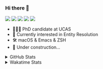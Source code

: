 ### Hi there 👋

[![](https://img.shields.io/badge/-Email-325180?logo=maildotru&logoColor=white&style=flat-square)](mailto:wang@tianshu.me)
[![](https://img.shields.io/badge/-GitHub-black?logo=GitHub&style=flat-square)](https://github.com/tshu-w)
[![](https://img.shields.io/badge/-Telegram-26a5e4?labelColor=fafafa&logo=telegram&style=flat-square)](https://t.me/tshu_w) 
[![](https://img.shields.io/badge/-Twitter-1da1f2?logo=Twitter&logoColor=white&style=flat-square)](https://twitter.com/tshu_w)
[![](https://komarev.com/ghpvc/?username=tshu-w&color=blueviolet&style=flat-square)]()



- 🧑🏻‍🎓 PhD candidate at UCAS
- 🔭 Currently interested in Entity Resolution
- 🛠 macOS & Emacs & ZSH
- 🚧 Under construction...

<details>

<summary>GitHub Stats</summary>

![Tianshu's GitHub stats](https://github-readme-stats.vercel.app/api?username=tshu-w&show_icons=true&theme=buefy&count_private=true)
  
</details>


<details>
  <summary>Wakatime Stats</summary>

  Currently, files accessed by tramp cannot be tracked by wakatime, see https://github.com/wakatime/wakatime-mode/issues/27
  <br>
  
<!--START_SECTION:waka-->
**I'm an Early 🐤** 

```text
🌞 Morning    30 commits     ███░░░░░░░░░░░░░░░░░░░░░░   11.76% 
🌆 Daytime    130 commits    ████████████░░░░░░░░░░░░░   50.98% 
🌃 Evening    92 commits     █████████░░░░░░░░░░░░░░░░   36.08% 
🌙 Night      3 commits      ░░░░░░░░░░░░░░░░░░░░░░░░░   1.18%

```
📅 **I'm Most Productive on Saturday** 

```text
Monday       52 commits     █████░░░░░░░░░░░░░░░░░░░░   20.39% 
Tuesday      52 commits     █████░░░░░░░░░░░░░░░░░░░░   20.39% 
Wednesday    23 commits     ██░░░░░░░░░░░░░░░░░░░░░░░   9.02% 
Thursday     16 commits     █░░░░░░░░░░░░░░░░░░░░░░░░   6.27% 
Friday       21 commits     ██░░░░░░░░░░░░░░░░░░░░░░░   8.24% 
Saturday     69 commits     ██████░░░░░░░░░░░░░░░░░░░   27.06% 
Sunday       22 commits     ██░░░░░░░░░░░░░░░░░░░░░░░   8.63%

```


📊 **This Week I Spent My Time On** 

```text
💬 Programming Languages: 
sh                       5 hrs 5 mins        ███████████████████░░░░░░   77.21% 
Org                      58 mins             ███░░░░░░░░░░░░░░░░░░░░░░   14.83% 
Emacs Lisp               31 mins             ██░░░░░░░░░░░░░░░░░░░░░░░   7.97%

🔥 Editors: 
Zsh                      5 hrs 5 mins        ███████████████████░░░░░░   77.21% 
Emacs                    1 hr 30 mins        █████░░░░░░░░░░░░░░░░░░░░   22.79%

🐱‍💻 Projects: 
universal_ie             4 hrs               ███████████████░░░░░░░░░░   60.71% 
Unknown Project          58 mins             ███░░░░░░░░░░░░░░░░░░░░░░   14.83% 
Terminal                 48 mins             ███░░░░░░░░░░░░░░░░░░░░░░   12.28% 
emacs                    31 mins             ██░░░░░░░░░░░░░░░░░░░░░░░   7.99% 
ere_data                 9 mins              ░░░░░░░░░░░░░░░░░░░░░░░░░   2.34%

💻 Operating System: 
Linux                    4 hrs 29 mins       █████████████████░░░░░░░░   68.21% 
Mac                      2 hrs 5 mins        ████████░░░░░░░░░░░░░░░░░   31.79%

```

**I Mostly Code in Python** 

```text
Python                   6 repos             ████████░░░░░░░░░░░░░░░░░   31.58% 
JavaScript               3 repos             ████░░░░░░░░░░░░░░░░░░░░░   15.79% 
HTML                     2 repos             ██░░░░░░░░░░░░░░░░░░░░░░░   10.53% 
Emacs Lisp               2 repos             ██░░░░░░░░░░░░░░░░░░░░░░░   10.53% 
TeX                      2 repos             ██░░░░░░░░░░░░░░░░░░░░░░░   10.53%

```



 Last Updated on 02/10/2021
<!--END_SECTION:waka-->
</details>
